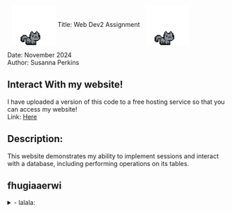 <img src="https://raw.githubusercontent.com/erdyn/welcomeGif/refs/heads/main/pixel-cat.gif" width="100px" style="vertical-align: middle; margin-left: 10px;"> Title: Web Dev2 Assignment <img src="https://raw.githubusercontent.com/erdyn/welcomeGif/refs/heads/main/pixel-cat.gif" width="100px" style="vertical-align: middle; margin-left: 10px;">

Date: November 2024 <br>
Author: Susanna Perkins <br>

## Interact With my website!
I have uploaded a version of this code to a free hosting service so that you can access my website! <br>
Link: <a href= "http://erdyn.000.pe">Here</a>

## Description:

This website demonstrates my ability to implement sessions and interact with a database, including performing operations on its tables.

## fhugiaaerwi

<details>
<summary> - lalala: </summary>

</details>

